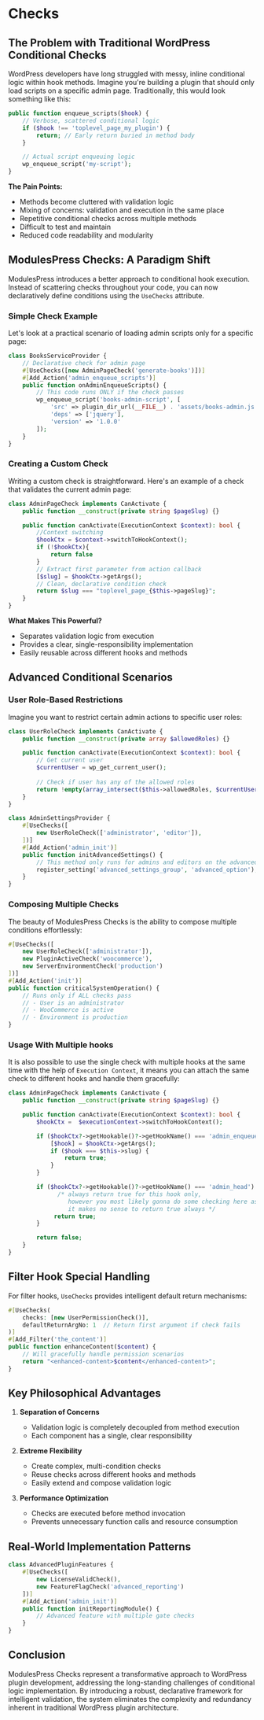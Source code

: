 # Checks

## The Problem with Traditional WordPress Conditional Checks

WordPress developers have long struggled with messy, inline conditional logic within hook methods. Imagine you're building a plugin that should only load scripts on a specific admin page. Traditionally, this would look something like this:

```php
public function enqueue_scripts($hook) {
    // Verbose, scattered conditional logic
    if ($hook !== 'toplevel_page_my_plugin') {
        return; // Early return buried in method body
    }

    // Actual script enqueuing logic
    wp_enqueue_script('my-script');
}
```

**The Pain Points:**
- Methods become cluttered with validation logic
- Mixing of concerns: validation and execution in the same place
- Repetitive conditional checks across multiple methods
- Difficult to test and maintain
- Reduced code readability and modularity

## ModulesPress Checks: A Paradigm Shift

ModulesPress introduces a better approach to conditional hook execution. Instead of scattering checks throughout your code, you can now declaratively define conditions using the `UseChecks` attribute.

### Simple Check Example

Let's look at a practical scenario of loading admin scripts only for a specific page:

```php
class BooksServiceProvider {
    // Declarative check for admin page
    #[UseChecks([new AdminPageCheck('generate-books')])]
    #[Add_Action('admin_enqueue_scripts')]
    public function onAdminEnqueueScripts() {
        // This code runs ONLY if the check passes
        wp_enqueue_script('books-admin-script', [
            'src' => plugin_dir_url(__FILE__) . 'assets/books-admin.js',
            'deps' => ['jquery'],
            'version' => '1.0.0'
        ]);
    }
}
```

### Creating a Custom Check

Writing a custom check is straightforward. Here's an example of a check that validates the current admin page:

```php
class AdminPageCheck implements CanActivate {
    public function __construct(private string $pageSlug) {}

    public function canActivate(ExecutionContext $context): bool {
        //Context switching
        $hookCtx = $context->switchToHookContext();
        if (!$hookCtx){
            return false
        }
        // Extract first parameter from action callback
        [$slug] = $hookCtx->getArgs();
        // Clean, declarative condition check
        return $slug === "toplevel_page_{$this->pageSlug}";
    }
}
```

**What Makes This Powerful?**
- Separates validation logic from execution
- Provides a clear, single-responsibility implementation
- Easily reusable across different hooks and methods

## Advanced Conditional Scenarios

### User Role-Based Restrictions

Imagine you want to restrict certain admin actions to specific user roles:

```php
class UserRoleCheck implements CanActivate {
    public function __construct(private array $allowedRoles) {}

    public function canActivate(ExecutionContext $context): bool {
        // Get current user
        $currentUser = wp_get_current_user();
        
        // Check if user has any of the allowed roles
        return !empty(array_intersect($this->allowedRoles, $currentUser->roles));
    }
}

class AdminSettingsProvider {
    #[UseChecks([
        new UserRoleCheck(['administrator', 'editor']),
    ])]
    #[Add_Action('admin_init')]
    public function initAdvancedSettings() {
        // This method only runs for admins and editors on the advanced settings page
        register_setting('advanced_settings_group', 'advanced_option');
    }
}
```

### Composing Multiple Checks

The beauty of ModulesPress Checks is the ability to compose multiple conditions effortlessly:

```php
#[UseChecks([
    new UserRoleCheck(['administrator']),
    new PluginActiveCheck('woocommerce'),
    new ServerEnvironmentCheck('production')
])]
#[Add_Action('init')]
public function criticalSystemOperation() {
    // Runs only if ALL checks pass
    // - User is an administrator
    // - WooCommerce is active
    // - Environment is production
}
```

### Usage With Multiple hooks

It is also possible to use the single check with multiple hooks at the same time with the help of
`Execution Context`, it means you can attach the same check to different hooks and handle them gracefully:

```php
class AdminPageCheck implements CanActivate {
    public function __construct(private string $pageSlug) {}

    public function canActivate(ExecutionContext $context): bool {
        $hookCtx =  $executionContext->switchToHookContext();

        if ($hookCtx?->getHookable()?->getHookName() === 'admin_enqueue_scripts') {
            [$hook] = $hookCtx->getArgs();
            if ($hook === $this->slug) {
                return true;
            }
        }

        if ($hookCtx?->getHookable()?->getHookName() === 'admin_head') {
              /* always return true for this hook only, 
                 however you most likely gonna do some checking here as 
                 it makes no sense to return true always */
             return true;
        }

        return false;
    }
}
```

## Filter Hook Special Handling

For filter hooks, `UseChecks` provides intelligent default return mechanisms:

```php
#[UseChecks(
    checks: [new UserPermissionCheck()], 
    defaultReturnArgNo: 1  // Return first argument if check fails
)]
#[Add_Filter('the_content')]
public function enhanceContent($content) {
    // Will gracefully handle permission scenarios
    return "<enhanced-content>$content</enhanced-content>";
}
```

## Key Philosophical Advantages

1. **Separation of Concerns**
   - Validation logic is completely decoupled from method execution
   - Each component has a single, clear responsibility

2. **Extreme Flexibility**
   - Create complex, multi-condition checks
   - Reuse checks across different hooks and methods
   - Easily extend and compose validation logic

3. **Performance Optimization**
   - Checks are executed before method invocation
   - Prevents unnecessary function calls and resource consumption

## Real-World Implementation Patterns

```php
class AdvancedPluginFeatures {
    #[UseChecks([
        new LicenseValidCheck(),
        new FeatureFlagCheck('advanced_reporting')
    ])]
    #[Add_Action('admin_init')]
    public function initReportingModule() {
        // Advanced feature with multiple gate checks
    }
}
```

## Conclusion

ModulesPress Checks represent a transformative approach to WordPress plugin development, addressing the long-standing challenges of conditional logic implementation. By introducing a robust, declarative framework for intelligent validation, the system eliminates the complexity and redundancy inherent in traditional WordPress plugin architecture.
